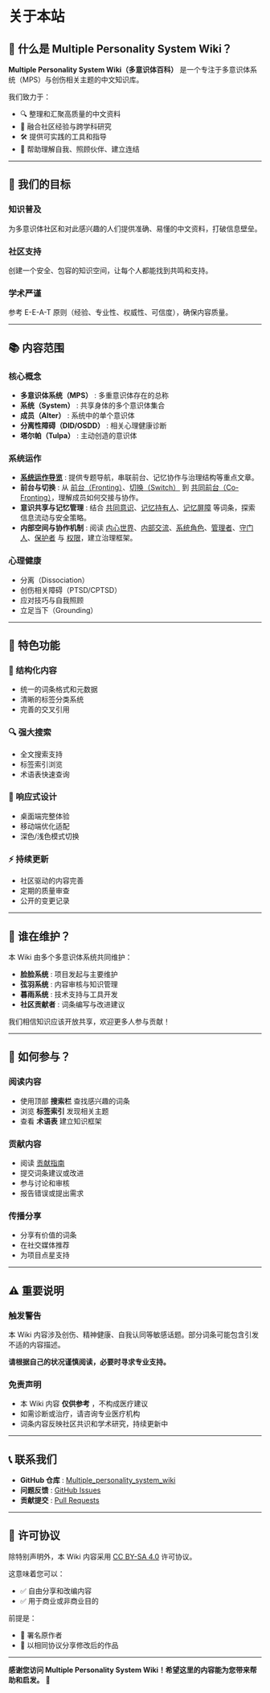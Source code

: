 # 关于本站

## 📖 什么是 Multiple Personality System Wiki？

**Multiple Personality System Wiki（多意识体百科）** 是一个专注于多意识体系统（MPS）与创伤相关主题的中文知识库。

我们致力于：

- 🔍 整理和汇聚高质量的中文资料
- 🤝 融合社区经验与跨学科研究
- 🛠️ 提供可实践的工具和指导
- 🌈 帮助理解自我、照顾伙伴、建立连结

---

## 🎯 我们的目标

### 知识普及

为多意识体社区和对此感兴趣的人们提供准确、易懂的中文资料，打破信息壁垒。

### 社区支持

创建一个安全、包容的知识空间，让每个人都能找到共鸣和支持。

### 学术严谨

参考 E-E-A-T 原则（经验、专业性、权威性、可信度），确保内容质量。

---

## 📚 内容范围

### 核心概念

- **多意识体系统（MPS）** : 多重意识体存在的总称
- **系统（System）** : 共享身体的多个意识体集合
- **成员（Alter）** : 系统中的单个意识体
- **分离性障碍（DID/OSDD）** : 相关心理健康诊断
- **塔尔帕（Tulpa）** : 主动创造的意识体

### 系统运作

- [**系统运作导览**](entries/System-Operations.md) : 提供专题导航，串联前台、记忆协作与治理结构等重点文章。
- **前台与切换** : 从 [前台（Fronting）](entries/Front-Fronting.md)、[切换（Switch）](entries/Switch.md) 到 [共同前台（Co-Fronting）](entries/Co-Fronting.md)，理解成员如何交接与协作。
- **意识共享与记忆管理** : 结合 [共同意识](entries/Co-Consciousness.md)、[记忆持有人](entries/Memory-Holder.md)、[记忆屏障](entries/Memory-Shielding.md) 等词条，探索信息流动与安全策略。
- **内部空间与协作机制** : 阅读 [内心世界](entries/Headspace-Inner-World.md)、[内部交流](entries/Internal-Communication.md)、[系统角色](entries/System-Roles.md)、[管理者](entries/Admin.md)、[守门人](entries/Gatekeeper.md)、[保护者](entries/Protector.md) 与 [权限](entries/Permissions.md)，建立治理框架。

### 心理健康

- 分离（Dissociation）
- 创伤相关障碍（PTSD/CPTSD）
- 应对技巧与自我照顾
- 立足当下（Grounding）

---

## 🌟 特色功能

### 📑 结构化内容

- 统一的词条格式和元数据
- 清晰的标签分类系统
- 完善的交叉引用

### 🔍 强大搜索

- 全文搜索支持
- 标签索引浏览
- 术语表快速查询

### 📱 响应式设计

- 桌面端完整体验
- 移动端优化适配
- 深色/浅色模式切换

### ⚡ 持续更新

- 社区驱动的内容完善
- 定期的质量审查
- 公开的变更记录

---

## 👥 谁在维护？

本 Wiki 由多个多意识体系统共同维护：

- **脸脸系统** : 项目发起与主要维护
- **弦羽系统** : 内容审核与知识管理
- **暮雨系统** : 技术支持与工具开发
- **社区贡献者** : 词条编写与改进建议

我们相信知识应该开放共享，欢迎更多人参与贡献！

---

## 🤝 如何参与？

### 阅读内容

- 使用顶部 **搜索栏** 查找感兴趣的词条
- 浏览 **标签索引** 发现相关主题
- 查看 **术语表** 建立知识框架

### 贡献内容

- 阅读 [贡献指南](CONTRIBUTING/index.md)
- 提交词条建议或改进
- 参与讨论和审核
- 报告错误或提出需求

### 传播分享

- 分享有价值的词条
- 在社交媒体推荐
- 为项目点星支持

---

## ⚠️ 重要说明

### 触发警告

本 Wiki 内容涉及创伤、精神健康、自我认同等敏感话题。部分词条可能包含引发不适的内容描述。

**请根据自己的状况谨慎阅读，必要时寻求专业支持。**

### 免责声明

- 本 Wiki 内容 **仅供参考** ，不构成医疗建议
- 如需诊断或治疗，请咨询专业医疗机构
- 词条内容反映社区共识和学术研究，持续更新中

---

## 📞 联系我们

- **GitHub 仓库** : [Multiple_personality_system_wiki](https://github.com/mps-team-cn/Multiple_personality_system_wiki)
- **问题反馈** : [GitHub Issues](https://github.com/mps-team-cn/Multiple_personality_system_wiki/issues)
- **贡献提交** : [Pull Requests](https://github.com/mps-team-cn/Multiple_personality_system_wiki/pulls)

---

## 📄 许可协议

除特别声明外，本 Wiki 内容采用 [CC BY-SA 4.0](https://creativecommons.org/licenses/by-sa/4.0/) 许可协议。

这意味着您可以：

- ✅ 自由分享和改编内容
- ✅ 用于商业或非商业目的

前提是：

- 📝 署名原作者
- 🔄 以相同协议分享修改后的作品

---

**感谢您访问 Multiple Personality System Wiki！希望这里的内容能为您带来帮助和启发。** 💙
